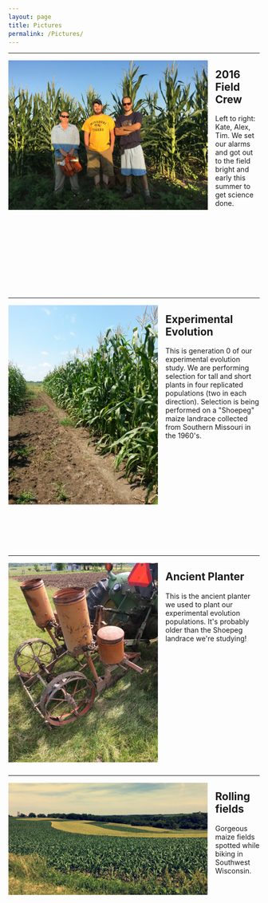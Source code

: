 ```yaml
---
layout: page
title: Pictures
permalink: /Pictures/
---
```



-------------------------------
<div style="float: left; padding-right: 15px">
    <a href="http://beissingerlab.github.io/img/FieldCrew.jpg"><img src="/img/FieldCrew.jpg" title="2016 Summer Crew" width="400" border="0"></a>
</div>

## 2016 Field Crew
Left to right: Kate, Alex, Tim. We set our alarms and got out to the field bright and early this summer to get science done.

<br> <br> <br> <br> <br> <br> <br> <br> <br>


-------------------------------
<div style="float: left; padding-right: 15px">
    <a href="http://beissingerlab.github.io/img/Shoepeg.jpg"><img src="/img/Shoepeg.jpg" title="Shoepeg" width="300" border="0"></a>
</div>


## Experimental Evolution
This is generation 0 of our experimental evolution study. We are performing selection for tall and short plants in four replicated populations (two in each direction). Selection is being performed on a "Shoepeg" maize landrace collected from Southern Missouri in the 1960's.

<br> <br> <br> <br> <br> <br> <br> <br> <br> <br> <br> <br>

--------------------------------
<div style="float: left; padding-right: 15px">
    <a href="http://beissingerlab.github.io/img/Planter.jpg"><img src="/img/Planter.jpg" title="Ancient Planter" width="300" border="0"></a>
</div>

## Ancient Planter
This is the ancient planter we used to plant our experimental evolution populations. It's probably older than the Shoepeg landrace we're studying!

<br> <br> <br> <br> <br> <br> <br> <br> <br> <br> <br> <br>  <br>  <br>


-------------------------------
<div style="float: left; padding-right: 15px">
    <a href="http://beissingerlab.github.io/img/PrettyField.jpg"><img src="/img/PrettyField.jpg" title="2016 Pretty Fields" width="400" border="0"></a>
</div>

## Rolling fields
Gorgeous maize fields spotted while biking in Southwest Wisconsin.

<br> <br> <br> <br> <br> <br> <br> <br> <br> <br>
